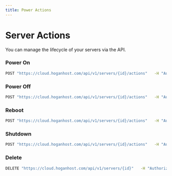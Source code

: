 ```yaml
---
title: Power Actions
---
```


# Server Actions

You can manage the lifecycle of your servers via the API.

### Power On

```bash
POST "https://cloud.hoganhost.com/api/v1/servers/{id}/actions"   -H "Authorization: Bearer YOUR_API_KEY"   -H "Content-Type: application/json"   -d '{"type":"power_on"}'
```

### Power Off

```bash
POST "https://cloud.hoganhost.com/api/v1/servers/{id}/actions"   -H "Authorization: Bearer YOUR_API_KEY"   -H "Content-Type: application/json"   -d '{"type":"power_off"}'
```

### Reboot

```bash
POST "https://cloud.hoganhost.com/api/v1/servers/{id}/actions"   -H "Authorization: Bearer YOUR_API_KEY"   -H "Content-Type: application/json"   -d '{"type":"reboot"}'
```

### Shutdown

```bash
POST "https://cloud.hoganhost.com/api/v1/servers/{id}/actions"   -H "Authorization: Bearer YOUR_API_KEY"   -H "Content-Type: application/json"   -d '{"type":"shutdown"}'
```

### Delete

```bash
DELETE "https://cloud.hoganhost.com/api/v1/servers/{id}"   -H "Authorization: Bearer YOUR_API_KEY"
```
